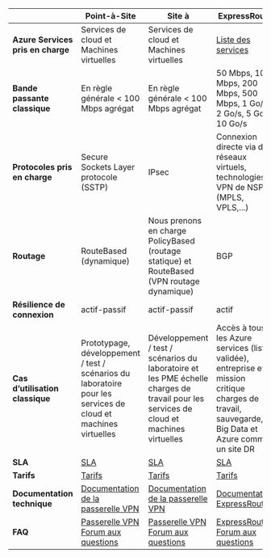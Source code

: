 |                              | **Point-à-Site**                                                                            | **Site à**                                                                                        | **ExpressRoute**                                                                                                                     |
|------------------------------|----------------------------------------------------------------------------------------------|---------------------------------------------------------------------------------------------------------|--------------------------------------------------------------------------------------------------------------------------------------|
| **Azure Services pris en charge** | Services de cloud et Machines virtuelles                                                          | Services de cloud et Machines virtuelles                                                                     | [Liste des services](../expressroute/expressroute-faqs.md#supported-services)                                                       |
| **Bande passante classique**       | En règle générale < 100 Mbps agrégat                                                               | En règle générale < 100 Mbps agrégat                                                                          | 50 Mbps, 100 Mbps, 200 Mbps, 500 Mbps, 1 Go/s, 2 Go/s, 5 Go/s, 10 Go/s                                                               |
| **Protocoles pris en charge**      | Secure Sockets Layer protocole (SSTP)                                                     | IPsec                                                | Connexion directe via des réseaux virtuels, technologies VPN de NSP (MPLS, VPLS,...)                                                                                                    |
| **Routage**                  | RouteBased (dynamique)                                                                        | Nous prenons en charge PolicyBased (routage statique) et RouteBased (VPN routage dynamique)                 | BGP                                                                                                                                  |
| **Résilience de connexion**    | actif-passif                                                                               | actif-passif                                                                                          | actif                                                                                                                        |
| **Cas d’utilisation classique**         | Prototypage, développement / test / scénarios du laboratoire pour les services de cloud et machines virtuelles              | Développement / test / scénarios du laboratoire et les PME échelle charges de travail pour les services de cloud et machines virtuelles | Accès à tous les Azure services (liste validée), entreprise et mission critique charges de travail, sauvegarde, Big Data et Azure comme un site DR |
| **SLA**                      | [SLA](https://azure.microsoft.com/support/legal/sla/)                                        | [SLA](https://azure.microsoft.com/support/legal/sla/)                                                   | [SLA](https://azure.microsoft.com/support/legal/sla/)                                                                                |
| **Tarifs**                  | [Tarifs](https://azure.microsoft.com/pricing/details/vpn-gateway/)                           | [Tarifs](https://azure.microsoft.com/pricing/details/vpn-gateway/)                                      | [Tarifs](https://azure.microsoft.com/pricing/details/expressroute/)                                                                   |
| **Documentation technique**  | [Documentation de la passerelle VPN](https://azure.microsoft.com/documentation/services/vpn-gateway/) | [Documentation de la passerelle VPN](https://azure.microsoft.com/documentation/services/vpn-gateway/)            | [Documentation ExpressRoute](https://azure.microsoft.com/documentation/services/expressroute/)                                        |
| **FAQ**                     | [Passerelle VPN Forum aux questions](vpn-gateway-vpn-faq.md)                                                    | [Passerelle VPN Forum aux questions](vpn-gateway-vpn-faq.md)                                                               | [ExpressRoute Forum aux questions](../expressroute/expressroute-faqs.md)                                                                             |

